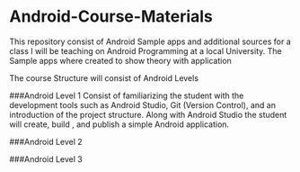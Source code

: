 # Android-Course-Materials
This repository consist of Android Sample apps and additional sources for a class I will be teaching on Android Programming at a local University. The Sample apps where created to show theory with application

The course Structure will consist of Android Levels

###Android Level 1
Consist of familiarizing the student with the development tools such as Android Studio, Git (Version Control), and an introduction of the project structure. Along with Android Studio the student will create, build , and publish a simple Android application.




###Android Level 2




###Android Level 3

